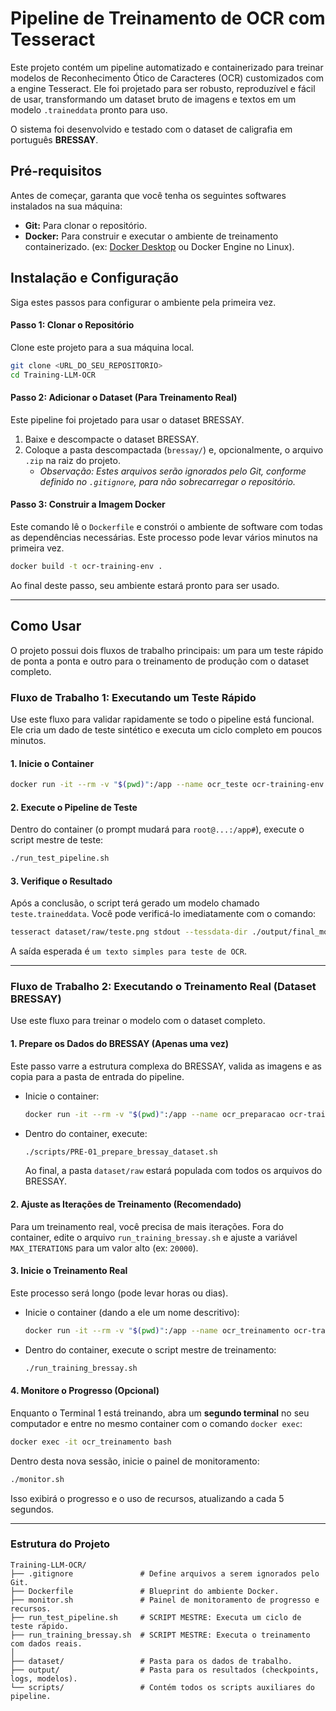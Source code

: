 # Pipeline de Treinamento de OCR com Tesseract

Este projeto contém um pipeline automatizado e containerizado para treinar modelos de Reconhecimento Ótico de Caracteres (OCR) customizados com a engine Tesseract. Ele foi projetado para ser robusto, reproduzível e fácil de usar, transformando um dataset bruto de imagens e textos em um modelo `.traineddata` pronto para uso.

O sistema foi desenvolvido e testado com o dataset de caligrafia em português **BRESSAY**.

## Pré-requisitos

Antes de começar, garanta que você tenha os seguintes softwares instalados na sua máquina:

  * **Git:** Para clonar o repositório.
  * **Docker:** Para construir e executar o ambiente de treinamento containerizado. (ex: [Docker Desktop](https://www.docker.com/products/docker-desktop/) ou Docker Engine no Linux).

## Instalação e Configuração

Siga estes passos para configurar o ambiente pela primeira vez.

#### Passo 1: Clonar o Repositório

Clone este projeto para a sua máquina local.

```bash
git clone <URL_DO_SEU_REPOSITORIO>
cd Training-LLM-OCR
```

#### Passo 2: Adicionar o Dataset (Para Treinamento Real)

Este pipeline foi projetado para usar o dataset BRESSAY.

1.  Baixe e descompacte o dataset BRESSAY.
2.  Coloque a pasta descompactada (`bressay/`) e, opcionalmente, o arquivo `.zip` na raiz do projeto.
      * *Observação: Estes arquivos serão ignorados pelo Git, conforme definido no `.gitignore`, para não sobrecarregar o repositório.*

#### Passo 3: Construir a Imagem Docker

Este comando lê o `Dockerfile` e constrói o ambiente de software com todas as dependências necessárias. Este processo pode levar vários minutos na primeira vez.

```bash
docker build -t ocr-training-env .
```

Ao final deste passo, seu ambiente estará pronto para ser usado.

-----

## Como Usar

O projeto possui dois fluxos de trabalho principais: um para um teste rápido de ponta a ponta e outro para o treinamento de produção com o dataset completo.

### Fluxo de Trabalho 1: Executando um Teste Rápido

Use este fluxo para validar rapidamente se todo o pipeline está funcional. Ele cria um dado de teste sintético e executa um ciclo completo em poucos minutos.

#### 1\. Inicie o Container

```bash
docker run -it --rm -v "$(pwd)":/app --name ocr_teste ocr-training-env
```

#### 2\. Execute o Pipeline de Teste

Dentro do container (o prompt mudará para `root@...:/app#`), execute o script mestre de teste:

```bash
./run_test_pipeline.sh
```

#### 3\. Verifique o Resultado

Após a conclusão, o script terá gerado um modelo chamado `teste.traineddata`. Você pode verificá-lo imediatamente com o comando:

```bash
tesseract dataset/raw/teste.png stdout --tessdata-dir ./output/final_models -l teste
```

A saída esperada é `um texto simples para teste de OCR`.

-----

### Fluxo de Trabalho 2: Executando o Treinamento Real (Dataset BRESSAY)

Use este fluxo para treinar o modelo com o dataset completo.

#### 1\. Prepare os Dados do BRESSAY (Apenas uma vez)

Este passo varre a estrutura complexa do BRESSAY, valida as imagens e as copia para a pasta de entrada do pipeline.

  * Inicie o container:
    ```bash
    docker run -it --rm -v "$(pwd)":/app --name ocr_preparacao ocr-training-env
    ```
  * Dentro do container, execute:
    ```bash
    ./scripts/PRE-01_prepare_bressay_dataset.sh
    ```
    Ao final, a pasta `dataset/raw` estará populada com todos os arquivos do BRESSAY.

#### 2\. Ajuste as Iterações de Treinamento (Recomendado)

Para um treinamento real, você precisa de mais iterações. Fora do container, edite o arquivo `run_training_bressay.sh` e ajuste a variável `MAX_ITERATIONS` para um valor alto (ex: `20000`).

#### 3\. Inicie o Treinamento Real

Este processo será longo (pode levar horas ou dias).

  * Inicie o container (dando a ele um nome descritivo):
    ```bash
    docker run -it --rm -v "$(pwd)":/app --name ocr_treinamento ocr-training-env
    ```
  * Dentro do container, execute o script mestre de treinamento:
    ```bash
    ./run_training_bressay.sh
    ```

#### 4\. Monitore o Progresso (Opcional)

Enquanto o Terminal 1 está treinando, abra um **segundo terminal** no seu computador e entre no mesmo container com o comando `docker exec`:

```bash
docker exec -it ocr_treinamento bash
```

Dentro desta nova sessão, inicie o painel de monitoramento:

```bash
./monitor.sh
```

Isso exibirá o progresso e o uso de recursos, atualizando a cada 5 segundos.

-----

### Estrutura do Projeto

```
Training-LLM-OCR/
├── .gitignore               # Define arquivos a serem ignorados pelo Git.
├── Dockerfile               # Blueprint do ambiente Docker.
├── monitor.sh               # Painel de monitoramento de progresso e recursos.
├── run_test_pipeline.sh     # SCRIPT MESTRE: Executa um ciclo de teste rápido.
├── run_training_bressay.sh  # SCRIPT MESTRE: Executa o treinamento com dados reais.
│
├── dataset/                 # Pasta para os dados de trabalho.
├── output/                  # Pasta para os resultados (checkpoints, logs, modelos).
└── scripts/                 # Contém todos os scripts auxiliares do pipeline.
```

